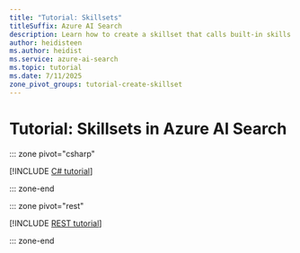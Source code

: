 ```yaml
---
title: "Tutorial: Skillsets"
titleSuffix: Azure AI Search
description: Learn how to create a skillset that calls built-in skills to enrich content during indexing.
author: heidisteen
ms.author: heidist
ms.service: azure-ai-search
ms.topic: tutorial
ms.date: 7/11/2025
zone_pivot_groups: tutorial-create-skillset
---
```


# Tutorial: Skillsets in Azure AI Search

::: zone pivot="csharp"

[!INCLUDE [C# tutorial](includes/tutorials/skillset-csharp.md)]

::: zone-end

::: zone pivot="rest"

[!INCLUDE [REST tutorial](includes/tutorials/skillset-rest.md)]

::: zone-end
